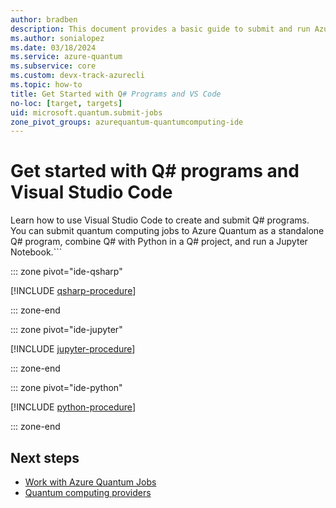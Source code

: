 ```yaml
---
author: bradben
description: This document provides a basic guide to submit and run Azure Quantum using the Azure portal, Python, Jupyter Notebooks, or the Azure CLI.
ms.author: sonialopez
ms.date: 03/18/2024
ms.service: azure-quantum
ms.subservice: core
ms.custom: devx-track-azurecli
ms.topic: how-to
title: Get Started with Q# Programs and VS Code 
no-loc: [target, targets]
uid: microsoft.quantum.submit-jobs
zone_pivot_groups: azurequantum-quantumcomputing-ide
---
```


# Get started with Q# programs and Visual Studio Code

Learn how to use Visual Studio Code to create and submit Q# programs. You can submit quantum computing jobs to Azure Quantum as a standalone Q# program, combine Q# with Python in a Q# project, and run a Jupyter Notebook.```


::: zone pivot="ide-qsharp"

[!INCLUDE [qsharp-procedure](includes/how-to-submit-quantum-include-qsharp.md)]

::: zone-end

::: zone pivot="ide-jupyter"

[!INCLUDE [jupyter-procedure](includes/how-to-submit-quantum-include-jupyter.md)]

::: zone-end

::: zone pivot="ide-python"

[!INCLUDE [python-procedure](includes/how-to-submit-quantum-include-python.md)]

::: zone-end

## Next steps

- [Work with Azure Quantum Jobs](xref:microsoft.quantum.work-with-jobs)
- [Quantum computing providers](xref:microsoft.quantum.reference.qc-target-list)
